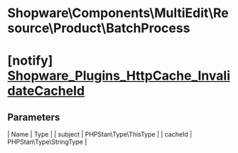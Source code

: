 # Shopware\Components\MultiEdit\Resource\Product\BatchProcess

# [notify] [Shopware_Plugins_HttpCache_InvalidateCacheId](https://github.com/shopware/shopware/blob/5.5/engine/Shopware/Components/MultiEdit/Resource/Product/BatchProcess.php#L294)

## Parameters
| Name        | Type           |
| subject        | PHPStan\Type\ThisType           |
| cacheId        | PHPStan\Type\StringType           |
